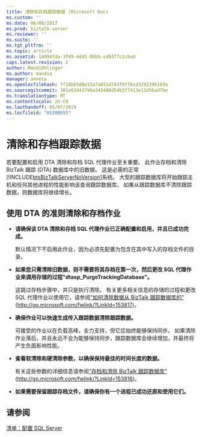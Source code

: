 ```yaml
---
title: 清除和存档跟踪数据 |Microsoft Docs
ms.custom: ''
ms.date: 06/08/2017
ms.prod: biztalk-server
ms.reviewer: ''
ms.suite: ''
ms.tgt_pltfrm: ''
ms.topic: article
ms.assetid: 14094fda-3fd9-4d45-9bbb-cd9377c2cbad
caps.latest.revision: 2
author: MandiOhlinger
ms.author: mandia
manager: anneta
ms.openlocfilehash: 7f18b65d8e33a7a651d743f0ff6cd3292396189a
ms.sourcegitcommit: 381e83d43796a345488d54b3f7413e11d56ad7be
ms.translationtype: MT
ms.contentlocale: zh-CN
ms.lasthandoff: 05/07/2019
ms.locfileid: "65399555"
---
```

# <a name="purging-and-archiving-tracking-data"></a>清除和存档跟踪数据
若要配置和启用 DTA 清除和存档 SQL 代理作业至关重要。 此作业存档和清除 BizTalk 跟踪 (DTA) 数据库中的旧数据。 这是必需的正常[!INCLUDE[btsBizTalkServerNoVersion](../includes/btsbiztalkservernoversion-md.md)]系统。 大型的跟踪数据库将开始跟踪主机和任何其他进程的性能影响该查询跟踪数据库。 如果从跟踪数据库不清除跟踪数据，则数据库将继续增长。  
  
## <a name="guidelines-for-using-the-dta-purge-and-archive-job"></a>使用 DTA 的准则清除和存档作业  
  
-   **请确保该 DTA 清除和存档 SQL 代理作业已正确配置和启用，并且已成功完成。**  
  
     默认情况下不启用此作业，因为必须先配置为包含在其中写入的存档文件的目录。  
  
-   **如果您只需清除旧数据，则不需要将其存档在第一次，然后更改 SQL 代理作业来调用存储的过程"dtasp_PurgeTrackingDatabase"。**  
  
     这跳过存档步骤中，并只是执行清除。 有关更多相关信息的存储的过程和更改 SQL 代理作业以使用它，请参阅["如何清除数据从 BizTalk 跟踪数据库的"](http://go.microsoft.com/fwlink/?LinkId=153817) (http://go.microsoft.com/fwlink/?LinkId=153817)。  
  
-   **确保作业可以快速生成传入跟踪数据清除跟踪数据。**  
  
     可接受的作业以在负载高峰，全力支持，但它应始终能够保持同步。 如果清除作业落后，并且永远不会为能够保持同步，跟踪数据库会继续增加，并最终将产生负面影响性能。  
  
-   **查看软清除和硬清除参数，以确保保持最佳的时间长度的数据。**  
  
     有关这些参数的详细信息请参阅["存档和清除 BizTalk 跟踪数据库"](http://go.microsoft.com/fwlink/?LinkId=153816) (http://go.microsoft.com/fwlink/?LinkId=153816)。  
  
-   **如果需要保留跟踪存档文件，请确保你有一个进程已成功还原和使用它们。**  
  
## <a name="see-also"></a>请参阅  
 [清单：配置 SQL Server](~/technical-guides/checklist-configuring-sql-server.md)